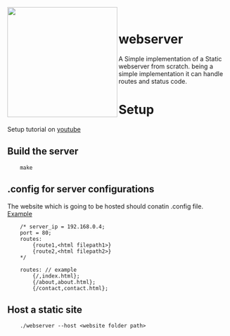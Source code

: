 
<p><img src="https://user-images.githubusercontent.com/68425016/198209507-39c6cd5c-ad15-4d9d-8ac4-2a75cfc66e20.png" align="left" width="250" /></p>

<br/>

# webserver

A Simple implementation of a Static webserver from scratch. being a simple implementation it can handle routes and status code. 

# Setup
Setup tutorial on [youtube](https://youtu.be/MQG5TrDgdX8)

## Build the server
```
    make
```

## .config for server configurations
The website which is going to be hosted should conatin .config file. [Example](https://github.com/AtmegaBuzz/webserver/tree/master/website) 

```
    /* server_ip = 192.168.0.4;
    port = 80;
    routes:
        {route1,<html filepath1>}
        {route2,<html filepath2>}
    */
     
    routes: // example 
        {/,index.html};
        {/about,about.html};
        {/contact,contact.html};
```

## Host a static site
```
    ./webserver --host <website folder path>
```
